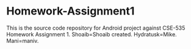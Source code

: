 Homework-Assignment1
====================

This is the source code repository for Android project against CSE-535 Homework Assignment 1.
Shoaib=Shoaib created.  Hydratusk=Mike.  Mani=maniv.